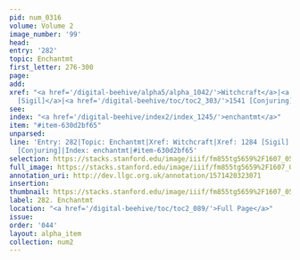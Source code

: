 ```yaml
---
pid: num_0316
volume: Volume 2
image_number: '99'
head: 
entry: '282'
topic: Enchantmt
first_letter: 276-300
page: 
add: 
xref: "<a href='/digital-beehive/alpha5/alpha_1042/'>Witchcraft</a>|<a href='/digital-beehive/toc/toc2_250/'>1284
  [Sigil]</a>|<a href='/digital-beehive/toc/toc2_303/'>1541 [Conjuring]</a>"
see: 
index: "<a href='/digital-beehive/index2/index_1245/'>enchantmt</a>"
item: "#item-630d2bf65"
unparsed: 
line: 'Entry: 282|Topic: Enchantmt|Xref: Witchcraft|Xref: 1284 [Sigil]|Xref: 1541
  [Conjuring]|Index: enchantmt|#item-630d2bf65'
selection: https://stacks.stanford.edu/image/iiif/fm855tg5659%2F1607_0566/269,1750,3071,436/full/0/default.jpg
full_image: https://stacks.stanford.edu/image/iiif/fm855tg5659%2F1607_0566/full/full/0/default.jpg
annotation_uri: http://dev.llgc.org.uk/annotation/1571420323071
insertion: 
thumbnail: https://stacks.stanford.edu/image/iiif/fm855tg5659%2F1607_0566/269,1750,600,180/250,/0/default.jpg
label: 282. Enchantmt
location: "<a href='/digital-beehive/toc/toc2_089/'>Full Page</a>"
issue: 
order: '044'
layout: alpha_item
collection: num2
---
```

